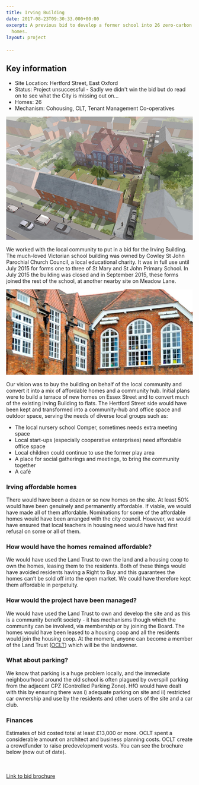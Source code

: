 ```yaml
---
title: Irving Building
date: 2017-08-23T09:30:33.000+00:00
excerpt: A previous bid to develop a former school into 26 zero-carbon community-led
  homes.
layout: project

---
```

<div class="pullout-box"> <h2>Key information</h2> <ul> <li>Site Location: Hertford Street, East Oxford</li><li>Status: Project unsuccessful - Sadly we didn't win the bid but do read on to see what the City is missing out on...</li> <li>Homes: 26</li> <li>Mechanism: Cohousing, CLT, Tenant Management Co-operatives</li> </ul> </div>

![](/uploads/irving_image_1.jpg)

We worked with the local community to put in a bid for the Irving Building. The much-loved Victorian school building was owned by Cowley St John Parochial Church Council, a local educational charity. It was in full use until July 2015 for forms one to three of St Mary and St John Primary School. In July 2015 the building was closed and in September 2015, these forms joined the rest of the school, at another nearby site on Meadow Lane.

![](/uploads/irving_image_2.jpg)

Our vision was to buy the building on behalf of the local community and convert it into a mix of affordable homes and a community hub. Initial plans were to build a terrace of new homes on Essex Street and to convert much of the existing Irving Building to flats. The Hertford Street side would have been kept and transformed into a community-hub and office space and outdoor space, serving the needs of diverse local groups such as:

* The local nursery school Comper, sometimes needs extra meeting space
* Local start-ups (especially cooperative enterprises) need affordable office space
* Local children could continue to use the former play area
* A place for social gatherings and meetings, to bring the community together
* A café

### Irving affordable homes

There would have been a dozen or so new homes on the site. At least 50% would have been genuinely and permanently affordable. If viable, we would have made all of them affordable. Nominations for some of the affordable homes would have been arranged with the city council. However, we would have ensured that local teachers in housing need would have had first refusal on some or all of them.

### How would have the homes remained affordable?

We would have used the Land Trust to own the land and a housing coop to own the homes, leasing them to the residents. Both of these things would have avoided residents having a Right to Buy and this guarantees the homes can’t be sold off into the open market. We could have therefore kept them affordable in perpetuity.

### How would the project have been managed?

We would have used the Land Trust to own and develop the site and as this is a community benefit society - it has mechanisms though which the community can be involved, via membership or by joining the Board. The homes would have been leased to a housing coop and all the residents would join the housing coop. At the moment, anyone can become a member of the Land Trust ([OCLT](http://oclt.org.uk/)) which will be the landowner.

### What about parking?

We know that parking is a huge problem locally, and the immediate neighbourhood around the old school is often plagued by overspill parking from the adjacent CPZ (Controlled Parking Zone). HfO would have dealt with this by ensuring there was i) adequate parking on site and ii) restricted car ownership and use by the residents and other users of the site and a car club.

### Finances

Estimates of bid costed total at least £13,000 or more. OCLT spent a considerable amount on architect and business planning costs. OCLT create a crowdfunder to raise predevelopment vosts. You can see the brochure below (now out of date). 

​<br /> ​<br /> <a class="button" href="https://drive.google.com/open?id=1F3xetKavcnFi8Tq6Z0avoY1STX5YV3rj">Link to bid brochure</a>